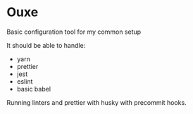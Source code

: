 # Ouxe

Basic configuration tool for my common setup

It should be able to handle:

- yarn
- prettier
- jest
- eslint
- basic babel

Running linters and prettier with husky with precommit hooks.
